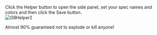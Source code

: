 Click the Helper button to open the side panel, set your spec names and colors and then click the Save button.  
![GBHelper2](https://github.com/user-attachments/assets/7fd7c642-5821-42f4-b5c8-6119a712ddb7)  
  
Almost 90% guaranteed not to explode or kill anyone!

